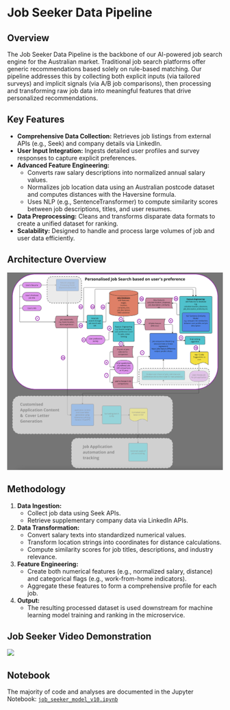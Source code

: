 # Job Seeker Data Pipeline

## Overview
The Job Seeker Data Pipeline is the backbone of our AI-powered job search engine for the Australian market. Traditional job search platforms offer generic recommendations based solely on rule-based matching. Our pipeline addresses this by collecting both explicit inputs (via tailored surveys) and implicit signals (via A/B job comparisons), then processing and transforming raw job data into meaningful features that drive personalized recommendations.

## Key Features
- **Comprehensive Data Collection:** Retrieves job listings from external APIs (e.g., Seek) and company details via LinkedIn.
- **User Input Integration:** Ingests detailed user profiles and survey responses to capture explicit preferences.
- **Advanced Feature Engineering:** 
  - Converts raw salary descriptions into normalized annual salary values.
  - Normalizes job location data using an Australian postcode dataset and computes distances with the Haversine formula.
  - Uses NLP (e.g., SentenceTransformer) to compute similarity scores between job descriptions, titles, and user resumes.
- **Data Preprocessing:** Cleans and transforms disparate data formats to create a unified dataset for ranking.
- **Scalability:** Designed to handle and process large volumes of job and user data efficiently.

## Architecture Overview
<img src="image/System_Workflow_for_Personalized_Job_Search_Based_on_User_Preferences.png" width="700" alt="Architecture Overview Diagram"/>

## Methodology
1. **Data Ingestion:** 
   - Collect job data using Seek APIs.
   - Retrieve supplementary company data via LinkedIn APIs.
2. **Data Transformation:**
   - Convert salary texts into standardized numerical values.
   - Transform location strings into coordinates for distance calculations.
   - Compute similarity scores for job titles, descriptions, and industry relevance.
3. **Feature Engineering:**
   - Create both numerical features (e.g., normalized salary, distance) and categorical flags (e.g., work-from-home indicators).
   - Aggregate these features to form a comprehensive profile for each job.
4. **Output:** 
   - The resulting processed dataset is used downstream for machine learning model training and ranking in the microservice.

## Job Seeker Video Demonstration

<a href="https://youtu.be/AqKWgewsZsU" target="_blank">
  <img src="https://img.youtube.com/vi/AqKWgewsZsU/0.jpg" width="650"/>
</a>

##  Notebook
The majority of code and analyses are documented in the Jupyter Notebook:
<a href="https://github.com/HENRYCCHH/Job_Seeker_Data_Pipeline/blob/main/job_seeker_model_v10.ipynb" target="_blank">
  <code>job_seeker_model_v10.ipynb</code>
</a>
